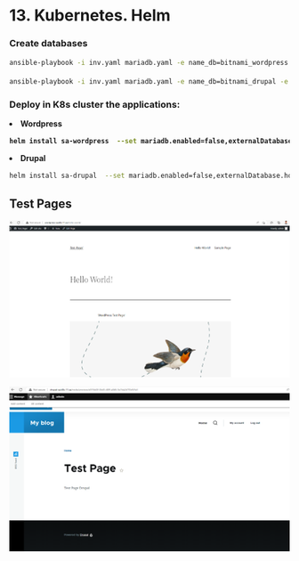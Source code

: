 # 13. Kubernetes. Helm


### Create databases
```bash
ansible-playbook -i inv.yaml mariadb.yaml -e name_db=bitnami_wordpress -e user_db=bn_wordpress -e pass_db=bn_wordpress

ansible-playbook -i inv.yaml mariadb.yaml -e name_db=bitnami_drupal -e user_db=bn_drupal -e pass_db=bn_drupal
```

### Deploy in K8s cluster the applications:

<li><b>Wordpress</li>

```bash
helm install sa-wordpress  --set mariadb.enabled=false,externalDatabase.host=192.168.201.11,externalDatabase.password=bn_wordpress,externalDatabase.user=bn_wordpress,externalDatabase.database=bitnami_wordpress,global.storageClass=nfs,wordpressUsername=admin,wordpressPassword=wordpress my-repo/wordpress

```
<li>Drupal</b></li>

```bash
helm install sa-drupal  --set mariadb.enabled=false,externalDatabase.host=192.168.201.11,externalDatabase.password=bn                          _drupal,externalDatabase.user=bn_drupal,externalDatabase.database=bitnami_drupal,global.storageClass=nfs,drupalUsername=admin,drupalPassword=drupal

```


## Test Pages

![wordPress](WordPress.png)

![Drupal](drupal.png)
